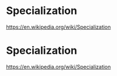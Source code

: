 # Specialization

https://en.wikipedia.org/wiki/Specialization
# Specialization

https://en.wikipedia.org/wiki/Specialization
